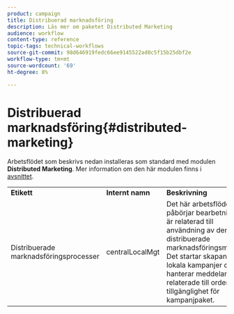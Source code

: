 ```yaml
---
product: campaign
title: Distribuerad marknadsföring
description: Läs mer om paketet Distributed Marketing
audience: workflow
content-type: reference
topic-tags: technical-workflows
source-git-commit: 98d646919fedc66ee9145522ad0c5f15b25dbf2e
workflow-type: tm+mt
source-wordcount: '69'
ht-degree: 8%

---
```



# Distribuerad marknadsföring{#distributed-marketing}

Arbetsflödet som beskrivs nedan installeras som standard med modulen **Distributed Marketing**. Mer information om den här modulen finns i [avsnittet](../../campaign/using/about-distributed-marketing.md).

<table> 
 <tbody> 
  <tr> 
   <td> <strong>Etikett</strong><br /> </td> 
   <td> <strong>Internt namn</strong><br /> </td> 
   <td> <strong>Beskrivning</strong><br /> </td> 
  </tr> 
  <tr> 
   <td> <span class="uicontrol">Distribuerade marknadsföringsprocesser</span> <br /> </td> 
   <td> <span class="uicontrol">centralLocalMgt</span> <br /> </td> 
   <td> Det här arbetsflödet påbörjar bearbetning som är relaterad till användning av den distribuerade marknadsföringsmodulen. Det startar skapandet av lokala kampanjer och hanterar meddelanden relaterade till order och tillgänglighet för kampanjpaket.<br /> </td> 
  </tr> 
 </tbody> 
</table>

